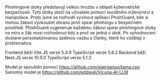 Phishingové útoky představují velkou hrozbu v oblasti kybernetické bezpečnosti. Tyto útoky útočí na uživatele pomocí sociálního inženýrství a manipulace. Proto jsme se rozhodli vyvinout aplikaci PhishGuard, kde si mohou žákovi vyzkoušet obranu proti spear phishingu v bezpečném prostředí. PhishGuard vygeneruje každému žákovi spear phishingové útoky na míru a žák musí rozhodnout kdy a proč se jedná o útok. Po vyhodnocení dostane personalizovanou zpětnou vazbu s články, které ho vzdělají v problematice.

Frontend běží
  Vite.JS verze 5.4.9
  TypeScript verze 5.6.2
Backend běží
  Nest.JS verze 10.0.0
  TypeScript verze 5.1.3

Model je spouštěn pomocí https://github.com/ggerganov/llama.cpp
Samotný model je https://github.com/eddieali/Vicuna-AI-LLM

